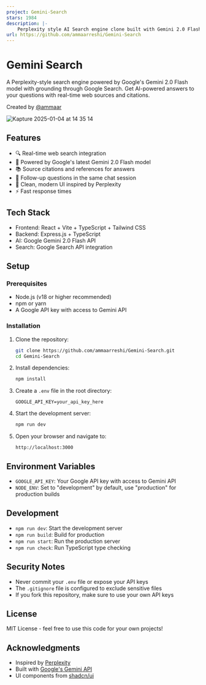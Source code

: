 ```yaml
---
project: Gemini-Search
stars: 1984
description: |-
    Perplexity style AI Search engine clone built with Gemini 2.0 Flash and Grounding
url: https://github.com/ammaarreshi/Gemini-Search
---
```


# Gemini Search

A Perplexity-style search engine powered by Google's Gemini 2.0 Flash model with grounding through Google Search. Get AI-powered answers to your questions with real-time web sources and citations.

Created by [@ammaar](https://x.com/ammaar)

![Kapture 2025-01-04 at 14 35 14](https://github.com/user-attachments/assets/2302898e-03ae-40a6-a16c-301d6b91c5af)


## Features

- 🔍 Real-time web search integration
- 🤖 Powered by Google's latest Gemini 2.0 Flash model
- 📚 Source citations and references for answers
- 💬 Follow-up questions in the same chat session
- 🎨 Clean, modern UI inspired by Perplexity
- ⚡ Fast response times

## Tech Stack

- Frontend: React + Vite + TypeScript + Tailwind CSS
- Backend: Express.js + TypeScript
- AI: Google Gemini 2.0 Flash API
- Search: Google Search API integration

## Setup

### Prerequisites

- Node.js (v18 or higher recommended)
- npm or yarn
- A Google API key with access to Gemini API

### Installation

1. Clone the repository:

   ```bash
   git clone https://github.com/ammaarreshi/Gemini-Search.git
   cd Gemini-Search
   ```

2. Install dependencies:

   ```bash
   npm install
   ```

3. Create a `.env` file in the root directory:

   ```
   GOOGLE_API_KEY=your_api_key_here
   ```

4. Start the development server:

   ```bash
   npm run dev
   ```

5. Open your browser and navigate to:
   ```
   http://localhost:3000
   ```

## Environment Variables

- `GOOGLE_API_KEY`: Your Google API key with access to Gemini API
- `NODE_ENV`: Set to "development" by default, use "production" for production builds

## Development

- `npm run dev`: Start the development server
- `npm run build`: Build for production
- `npm run start`: Run the production server
- `npm run check`: Run TypeScript type checking

## Security Notes

- Never commit your `.env` file or expose your API keys
- The `.gitignore` file is configured to exclude sensitive files
- If you fork this repository, make sure to use your own API keys

## License

MIT License - feel free to use this code for your own projects!

## Acknowledgments

- Inspired by [Perplexity](https://www.perplexity.ai/)
- Built with [Google's Gemini API](https://ai.google.dev/)
- UI components from [shadcn/ui](https://ui.shadcn.com/)

